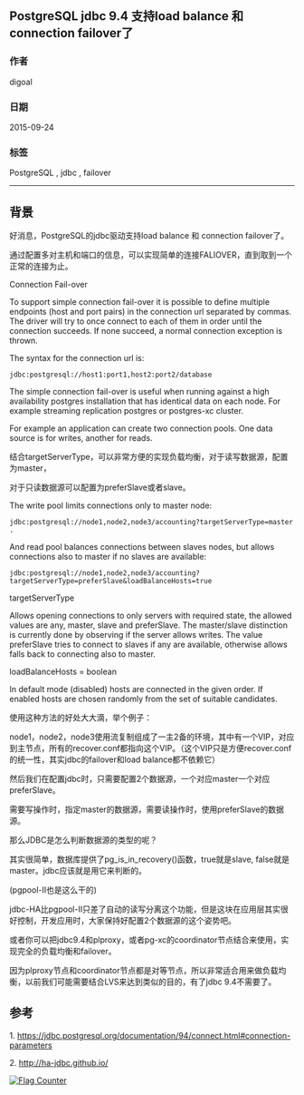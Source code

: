 ## PostgreSQL jdbc 9.4 支持load balance 和 connection failover了  
                                                                                                                     
### 作者                                                                                                    
digoal                                                                                                    
                                                                                                    
### 日期                                                                                                     
2015-09-24                                                                                         
                                                                                                      
### 标签                                                                                                    
PostgreSQL , jdbc , failover            
                                                                                                                
----                                                                                                                
                                                                                                                 
## 背景                                         
好消息，PostgreSQL的jdbc驱动支持load balance 和 connection failover了。  
  
通过配置多对主机和端口的信息，可以实现简单的连接FALIOVER，直到取到一个正常的连接为止。  
  
Connection Fail-over  
  
To support simple connection fail-over it is possible to define multiple endpoints (host and port pairs) in the connection url separated by commas. The driver will try to once connect to each of them in order until the connection succeeds. If none succeed, a normal connection exception is thrown.  
  
The syntax for the connection url is:  
  
```  
jdbc:postgresql://host1:port1,host2:port2/database  
```  
  
The simple connection fail-over is useful when running against a high availability postgres installation that has identical data on each node. For example streaming replication postgres or postgres-xc cluster.  
  
For example an application can create two connection pools. One data source is for writes, another for reads.   
  
结合targetServerType，可以非常方便的实现负载均衡，对于读写数据源，配置为master，  
  
对于只读数据源可以配置为preferSlave或者slave。  
  
The write pool limits connections only to master node:  
  
```  
jdbc:postgresql://node1,node2,node3/accounting?targetServerType=master .   
```  
  
And read pool balances connections between slaves nodes, but allows connections also to master if no slaves are available:  
  
```  
jdbc:postgresql://node1,node2,node3/accounting?targetServerType=preferSlave&loadBalanceHosts=true  
```  
  
targetServerType  
  
Allows opening connections to only servers with required state, the allowed values are any, master, slave and preferSlave. The master/slave distinction is currently done by observing if the server allows writes. The value preferSlave tries to connect to slaves if any are available, otherwise allows falls back to connecting also to master.  
  
loadBalanceHosts = boolean  
  
In default mode (disabled) hosts are connected in the given order. If enabled hosts are chosen randomly from the set of suitable candidates.  
  
使用这种方法的好处大大滴，举个例子：  
  
node1，node2，node3使用流复制组成了一主2备的环境，其中有一个VIP，对应到主节点，所有的recover.conf都指向这个VIP。（这个VIP只是方便recover.conf的统一性，其实jdbc的failover和load balance都不依赖它）  
  
然后我们在配置jdbc时，只需要配置2个数据源，一个对应master一个对应preferSlave。  
  
需要写操作时，指定master的数据源，需要读操作时，使用preferSlave的数据源。  
  
那么JDBC是怎么判断数据源的类型的呢？  
  
其实很简单，数据库提供了pg_is_in_recovery()函数，true就是slave, false就是master。jdbc应该就是用它来判断的。  
  
(pgpool-II也是这么干的)  
  
jdbc-HA比pgpool-II只差了自动的读写分离这个功能，但是这块在应用层其实很好控制，开发应用时，大家保持好配置2个数据源的这个姿势吧。  
  
或者你可以把jdbc9.4和plproxy，或者pg-xc的coordinator节点结合来使用，实现完全的负载均衡和failover。  
  
因为plproxy节点和coordinator节点都是对等节点，所以非常适合用来做负载均衡，以前我们可能需要结合LVS来达到类似的目的，有了jdbc 9.4不需要了。  
  
## 参考  
1\. https://jdbc.postgresql.org/documentation/94/connect.html#connection-parameters  
  
2\. http://ha-jdbc.github.io/  
  
<a rel="nofollow" href="http://info.flagcounter.com/h9V1"  ><img src="http://s03.flagcounter.com/count/h9V1/bg_FFFFFF/txt_000000/border_CCCCCC/columns_2/maxflags_12/viewers_0/labels_0/pageviews_0/flags_0/"  alt="Flag Counter"  border="0"  ></a>  
  
